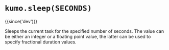 # `kumo.sleep(SECONDS)`

{{since('dev')}}

Sleeps the current task for the specified number of seconds.
The value can be either an integer or a floating point value,
the latter can be used to specify fractional duration values.

